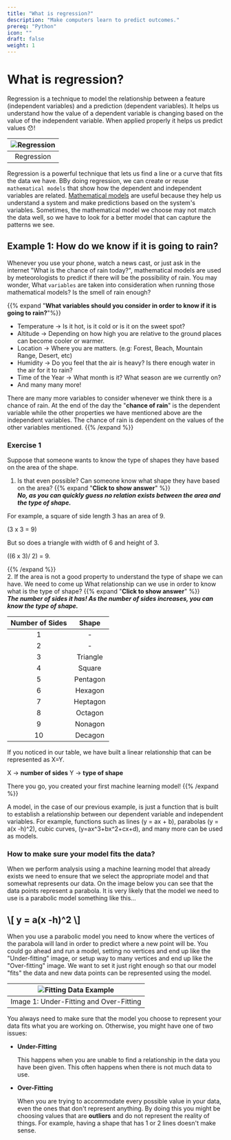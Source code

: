 ```yaml
---
title: "What is regression?"
description: "Make computers learn to predict outcomes."
prereq: "Python"
icon: ""
draft: false
weight: 1
---
```


# What is regression?
Regression is a technique to model the relationship between a feature (independent variables) and a prediction (dependent variables). It helps us understand how the value of a dependent variable is changing based on the value of the independent variable. When applied properly it helps us predict values 😯!

|![Regression](../resources/regression.png)|
|:--:|
|Regression|

Regression is a powerful technique that lets us find a line or a curve that fits the data we have. BBy doing regression, we can create or reuse `mathematical models` that show how the dependent and independent variables are related. [Mathematical models](https://www.youtube.com/watch?v=xHtsuOB-TPw) are useful because they help us understand a system and make predictions based on the system's variables. Sometimes, the mathematical model we choose may not match the data well, so we have to look for a better model that can capture the patterns we see.

## Example 1: How do we know if it is going to rain?
Whenever you use your phone, watch a news cast, or just ask in the internet "What is the chance of rain today?", mathematical models are used by meteorologists to predict if there will be the possibility of rain. You may wonder,  What `variables` are taken into consideration when running those mathematical models? Is the smell of rain enough?

{{% expand "**What variables should you consider in order to know if it is going to rain?**"%}}

- Temperature &rarr; Is it hot, is it cold or is it on the sweet spot?
- Altitude &rarr; Depending on how high you are relative to the ground places can become cooler or warmer.
- Location &rarr; Where you are matters. (e.g: Forest, Beach, Mountain Range, Desert, etc) 
- Humidity &rarr; Do you feel that the air is heavy? Is there enough water in the air for it to rain?
- Time of the Year &rarr; What month is it? What season are we currently on?
- And many many more!

There are many more variables to consider whenever we think there is a chance of rain. At the end of the day the "**chance of rain**" is the dependent variable while the other properties we have mentioned above are the independent variables. The chance of rain is dependent on the values of the other variables mentioned.
{{% /expand %}}

### Exercise 1
Suppose that someone wants to know the type of shapes they have based on the area of the shape. 

1. Is that even possible? Can someone know what shape they have based on the area?
{{% expand "**Click to show answer**" %}}  
***No, as you can quickly guess no relation exists between the **area** and the type of shape.***

For example, a square of side length 3 has an area of 9.

(3 x 3 = 9)

But so does a triangle with width of 6 and height of 3.

((6 x 3)/ 2) = 9.

{{% /expand %}}
<br>
2. If the area is not a good property to understand the type of shape we can have. We need to come up What relationship can we use in order to know what is the type of shape?
{{% expand "**Click to show answer**" %}}  
***The number of **sides** it has! As the number of sides increases, you can know the type of shape.***

|Number of Sides|Shape|
|:--:|:--:|
|1|-|
|2|-|
|3|Triangle|
|4|Square|
|5|Pentagon|
|6|Hexagon|
|7|Heptagon|
|8|Octagon|
|9|Nonagon|
|10|Decagon|

If you noticed in our table, we have built a linear relationship that can be represented as X=Y. 

X &rarr; **number of sides**
Y &rarr; **type of shape**

There you go, you created your first machine learning model!
{{% /expand %}}
<br>

A model, in the case of our previous example, is just a function that is built to establish a relationship between our dependent variable and independent variables. For example, functions such as lines (y = ax + b), parabolas (y = a(x -h)^2), cubic curves, (y=ax^3+bx^2+cx+d), and many more can be used as models.

### How to make sure your model fits the data?

When we perform analysis using a machine learning model that already exists we need to ensure that we select the appropriate model and that somewhat represents our data. On the image below you can see that the data points represent a parabola. It is very likely that the model we need to use is a parabolic model something like this...

<h2>
\[
    y = a(x -h)^2
\]
</h2>

When you use a parabolic model you need to know where the vertices of the parabola will land in order to predict where a new point will be. You could go ahead and run a model, setting no vertices and end up like the "Under-fitting" image, or setup way to many vertices and end up like the "Over-fitting" image. We want to set it just right enough so that our model "fits" the data and new data points can be represented using the model. 

|![Fitting Data Example](../resources/fitting-data-example.png)|
|:--:|
|Image 1: Under-Fitting and Over-Fitting|

You always need to make sure that the model you choose to represent your data fits what you are working on. Otherwise, you might have one of two issues:
- **Under-Fitting**
    
    This happens when you are unable to find a relationship in the data you have been given. This often happens when there is not much data to use.

- **Over-Fitting**
    
    When you are trying to accommodate every possible value in your data, even the ones that don't represent anything. By doing this you might be choosing values that are **outliers** and do not represent the reality of things. For example, having a shape that has 1 or 2 lines doesn't make sense.
